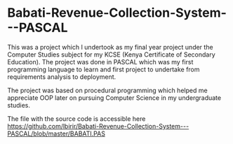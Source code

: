 # Babati-Revenue-Collection-System---PASCAL
This was a project which I undertook as my final year project under the Computer Studies subject for my KCSE (Kenya Certificate of Secondary Education). The project was done in PASCAL which was my first programming language to learn and first project to undertake from requirements analysis to deployment. 

The project was based on procedural programming which helped me appreciate OOP later on pursuing Computer Science in my undergraduate studies.

The file with the source code is accessible here https://github.com/lbirir/Babati-Revenue-Collection-System---PASCAL/blob/master/BABATI.PAS
